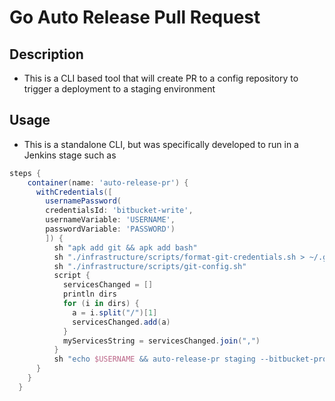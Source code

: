 # Go Auto Release Pull Request

## Description
- This is a CLI based tool that will create PR to a config repository to trigger a deployment to a staging environment

## Usage
- This is a standalone CLI, but was specifically developed to run in a Jenkins stage such as

``` groovy
steps {
    container(name: 'auto-release-pr') {
      withCredentials([
        usernamePassword(
        credentialsId: 'bitbucket-write',
        usernameVariable: 'USERNAME',
        passwordVariable: 'PASSWORD')
        ]) {
          sh "apk add git && apk add bash"
          sh "./infrastructure/scripts/format-git-credentials.sh > ~/.git-credentials"
          sh "./infrastructure/scripts/git-config.sh"
          script {
            servicesChanged = []
            println dirs
            for (i in dirs) {
              a = i.split("/")[1]
              servicesChanged.add(a)
            }
            myServicesString = servicesChanged.join(",")
          }
          sh "echo $USERNAME && auto-release-pr staging --bitbucket-project=scm --repo-slug=dpns-gitops-nonprod --source-branch=release/pcoe --services=${myServicesString} --product=products/outcome-simulation"
      }
    }
  }
```